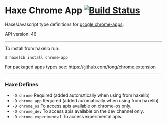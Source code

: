 
# Haxe Chrome App [![Build Status](https://travis-ci.org/tong/chrome.app.svg?branch=master)](https://travis-ci.org/tong/chrome.app)

Haxe/Javascript type definitions for [google chrome-apps](https://developer.chrome.com/apps/api_index).

API version: 46  

---

To install from haxelib run:  
```
$ haxelib install chrome-app
```

For packaged apps types see: https://github.com/tong/chrome.extension  

---

### Haxe Defines

* `-D chrome`  Required (added automatically when using from haxelib)
* `-D chrome_app`  Required (added automatically when using from haxelib)
* `-D chrome_os`  To access apis available on chrome-os only.
* `-D chrome_dev`  To access apis available on the dev channel only.
* `-D chrome_experimental`  To access experimental apis.
